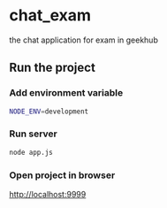 chat_exam
=========

the chat application for exam in geekhub

Run the project
---------------

### Add environment variable

```sh
NODE_ENV=development
```

### Run server

```sh
node app.js
```

### Open project in browser

[http://localhost:9999](http://localhost:9999)

